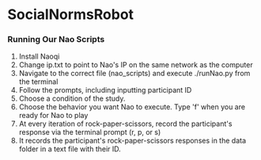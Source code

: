 # SocialNormsRobot

### Running Our Nao Scripts
1. Install Naoqi 
2. Change ip.txt to point to Nao's IP on the same network as the computer
3. Navigate to the correct file (nao_scripts) and execute ./runNao.py from the terminal
4. Follow the prompts, including inputting participant ID
5. Choose a condition of the study. 
6. Choose the behavior you want Nao to execute. Type 'f' when you are ready for Nao to play
7. At every iteration of rock-paper-scissors, record the participant's response via the terminal prompt (r, p, or s)
8. It records the participant's rock-paper-scissors responses in the data folder in a text file with their ID.
